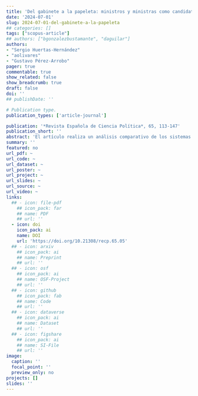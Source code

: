 ```yaml
---
title: 'Del gabinete a la papeleta: ministros y ministras como candidatos presidenciales'
date: '2024-07-01'
slug: 2024-07-01-del-gabinete-a-la-papeleta
## categories: []
tags: ["scopus-article"]
## authors: ["bgonzalezbustamante", "daguilar"]
authors:
- "Sergio Huertas-Hernández"
- "aolivares"
- "Gustavo Pérez-Arrobo"
pager: true
commentable: true
show_related: false
show_breadcrumb: true
draft: false
doi: ''
## publishDate: ''

# Publication type.
publication_types: ['article-journal']

publication: '*Revista Española de Ciencia Política*, 65, 113-147'
publication_short: ''
abstract: 'El artículo realiza un análisis comparativo de los sistemas presidenciales de Argentina, Colombia, Chile y Uruguay, abarcando el período entre 1989 y 2022, con el objetivo de examinar los factores que motivan a una persona en la jefatura de un ministerio a buscar la candidatura presidencial. El argumento central sostiene que tanto el presidente en funciones como los partidos políticos tienen el propósito de aprovechar el paso de una persona por un Gabinete para impulsar su candidatura presidencial dentro de la organización política. Los casos seleccionados se justifican debido a la existencia de momentos históricos en los cuales ministros y ministras han dejado sus cargos para competir por la presidencia en estos países. La metodología empleada en este estudio sigue la lógica multi-método. Utilizando primero análisis cuantitativo de regresión logística, seguido de análisis cualitativo de prensa sobre trayectorias de ministros y ministras para respaldar el argumento teórico. Los resultados más notables destacan que contar con un perfil político, ser miembro del partido político del presidente y haber ejercido un ministerio político son factores influyentes al momento de postularse en las elecciones presidenciales.'
summary: ''
featured: no
url_pdf: ~
url_code: ~
url_dataset: ~
url_poster: ~
url_project: ~
url_slides: ~
url_source: ~
url_video: ~
links:
  ## - icon: file-pdf
    ## icon_pack: far
    ## name: PDF
    ## url: ''
  - icon: doi
    icon_pack: ai
    name: DOI
    url: 'https://doi.org/10.21308/recp.65.05'
  ## - icon: arxiv
    ## icon_pack: ai
    ## name: Preprint
    ## url: ''
  ## - icon: osf
    ## icon_pack: ai
    ## name: OSF-Project
    ## url: ''
  ## - icon: github
    ## icon_pack: fab
    ## name: Code
    ## url: ''
  ## - icon: dataverse
    ## icon_pack: ai
    ## name: Dataset
    ## url: ''
  ## - icon: figshare
    ## icon_pack: ai
    ## name: SI-File
    ## url: ''
image:
  caption: ''
  focal_point: ''
  preview_only: no
projects: []
slides: ''
---
```

